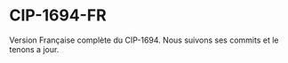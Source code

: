 # CIP-1694-FR
Version Française complète du CIP-1694. Nous suivons ses commits et le tenons a jour. 
